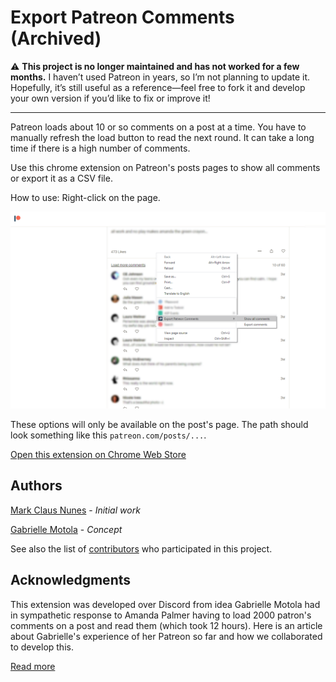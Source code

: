 # Export Patreon Comments (Archived)

⚠️ **This project is no longer maintained and has not worked for a few months.** I haven’t used Patreon in years, so I’m not planning to update it. Hopefully, it’s still useful as a reference—feel free to fork it and develop your own version if you’d like to fix or improve it!

---

Patreon loads about 10 or so comments on a post at a time. You have to manually refresh the load button to read the next round. It can take a long time if there is a high number of comments.

Use this chrome extension on Patreon's posts pages to show all comments or export it as a CSV file.

How to use: Right-click on the page.

![Cover](https://github.com/markcnunes/export-patreon-comments/blob/master/graphics/printscreen.png)

These options will only be available on the post's page. The path should look something like this `patreon.com/posts/...`.

[Open this extension on Chrome Web Store](https://chrome.google.com/webstore/detail/export-patreon-comments/cbpcohjaihendbaaegnfobblodjodecg)

## Authors

[Mark Claus Nunes](https://github.com/markcnunes) - _Initial work_

[Gabrielle Motola](www.gabriellemotola.com) - _Concept_

See also the list of [contributors](https://github.com/markcnunes/export-patreon-comments/graphs/contributors) who participated in this project.

## Acknowledgments

This extension was developed over Discord from idea Gabrielle Motola had in sympathetic response to Amanda Palmer having to load 2000 patron's comments on a post and read them (which took 12 hours). Here is an article about Gabrielle's experience of her Patreon so far and how we collaborated to develop this.

[Read more](https://medium.com/@gmotophotos/patreon-so-far-d1435e7a5c55)
